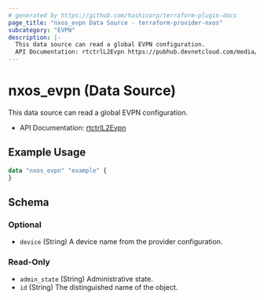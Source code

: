 ```yaml
---
# generated by https://github.com/hashicorp/terraform-plugin-docs
page_title: "nxos_evpn Data Source - terraform-provider-nxos"
subcategory: "EVPN"
description: |-
  This data source can read a global EVPN configuration.
  API Documentation: rtctrlL2Evpn https://pubhub.devnetcloud.com/media/dme-docs-10-2-2/docs/Routing%20and%20Forwarding/rtctrl:L2Evpn/
---
```


# nxos_evpn (Data Source)

This data source can read a global EVPN configuration.

- API Documentation: [rtctrlL2Evpn](https://pubhub.devnetcloud.com/media/dme-docs-10-2-2/docs/Routing%20and%20Forwarding/rtctrl:L2Evpn/)

## Example Usage

```terraform
data "nxos_evpn" "example" {
}
```

<!-- schema generated by tfplugindocs -->
## Schema

### Optional

- `device` (String) A device name from the provider configuration.

### Read-Only

- `admin_state` (String) Administrative state.
- `id` (String) The distinguished name of the object.


